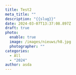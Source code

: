 ```yaml
---
title: Test2
meta_title: ""
description: "{{slug}}"
date: 2024-03-07T13:37:08.897Z
draft: true
photo:
  enable: true
  image: /images/nieuws/h8.jpg
  photographer: ""
categories:
  - All
  - "2024"
author: asda
---
```

